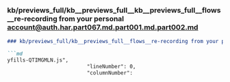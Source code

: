 ### kb/previews_full/kb__previews_full__kb__previews_full__flows__re-recording from your personal account@auth.har.part067.md.part001.md.part002.md

```md
### kb/previews_full/kb__previews_full__flows__re-recording from your personal account@auth.har.part067.md.part001.md (part 002)

```md
yfills-QTIMGMLN.js",
                          "lineNumber": 0,
                          "columnNumber": 
```

```

```
